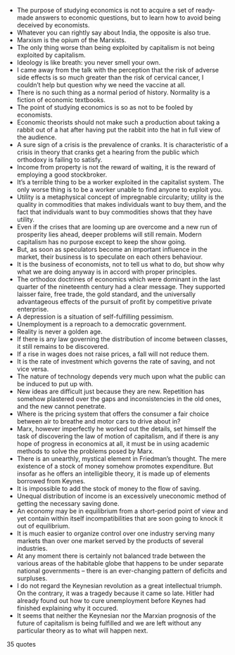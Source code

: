  - The purpose of studying economics is not to acquire a set of ready-made answers to economic questions, but to learn how to avoid being deceived by economists.
 - Whatever you can rightly say about India, the opposite is also true.
 - Marxism is the opium of the Marxists.
 - The only thing worse than being exploited by capitalism is not being exploited by capitalism.
 - Ideology is like breath: you never smell your own.
 - I came away from the talk with the perception that the risk of adverse side effects is so much greater than the risk of cervical cancer, I couldn’t help but question why we need the vaccine at all.
 - There is no such thing as a normal period of history. Normality is a fiction of economic textbooks.
 - The point of studying economics is so as not to be fooled by economists.
 - Economic theorists should not make such a production about taking a rabbit out of a hat after having put the rabbit into the hat in full view of the audience.
 - A sure sign of a crisis is the prevalence of cranks. It is characteristic of a crisis in theory that cranks get a hearing from the public which orthodoxy is failing to satisfy.
 - Income from property is not the reward of waiting, it is the reward of employing a good stockbroker.
 - It’s a terrible thing to be a worker exploited in the capitalist system. The only worse thing is to be a worker unable to find anyone to exploit you.
 - Utility is a metaphysical concept of impregnable circularity; utility is the quality in commodities that makes individuals want to buy them, and the fact that individuals want to buy commodities shows that they have utility.
 - Even if the crises that are looming up are overcome and a new run of prosperity lies ahead, deeper problems will still remain. Modern capitalism has no purpose except to keep the show going.
 - But, as soon as speculators become an important influence in the market, their business is to speculate on each others behaviour.
 - It is the business of economists, not to tell us what to do, but show why what we are doing anyway is in accord with proper principles.
 - The orthodox doctrines of economics which were dominant in the last quarter of the nineteenth century had a clear message. They supported laisser faire, free trade, the gold standard, and the universally advantageous effects of the pursuit of profit by competitive private enterprise.
 - A depression is a situation of self-fulfilling pessimism.
 - Unemployment is a reproach to a democratic government.
 - Reality is never a golden age.
 - If there is any law governing the distribution of income between classes, it still remains to be discovered.
 - If a rise in wages does not raise prices, a fall will not reduce them.
 - It is the rate of investment which governs the rate of saving, and not vice versa.
 - The nature of technology depends very much upon what the public can be induced to put up with.
 - New ideas are difficult just because they are new. Repetition has somehow plastered over the gaps and inconsistencies in the old ones, and the new cannot penetrate.
 - Where is the pricing system that offers the consumer a fair choice between air to breathe and motor cars to drive about in?
 - Marx, however imperfectly he worked out the details, set himself the task of discovering the law of motion of capitalism, and if there is any hope of progress in economics at all, it must be in using academic methods to solve the problems posed by Marx.
 - There is an unearthly, mystical element in Friedman’s thought. The mere existence of a stock of money somehow promotes expenditure. But insofar as he offers an intelligible theory, it is made up of elements borrowed from Keynes.
 - It is impossible to add the stock of money to the flow of saving.
 - Unequal distribution of income is an excessively uneconomic method of getting the necessary saving done.
 - An economy may be in equilibrium from a short-period point of view and yet contain within itself incompatibilities that are soon going to knock it out of equilibrium.
 - It is much easier to organize control over one industry serving many markets than over one market served by the products of several industries.
 - At any moment there is certainly not balanced trade between the various areas of the habitable globe that happens to be under separate national governments – there is an ever-changing pattern of deficits and surpluses.
 - I do not regard the Keynesian revolution as a great intellectual triumph. On the contrary, it was a tragedy because it came so late. Hitler had already found out how to cure unemployment before Keynes had finished explaining why it occured.
 - It seems that neither the Keynesian nor the Marxian prognosis of the future of capitalism is being fulfilled and we are left without any particular theory as to what will happen next.

35 quotes